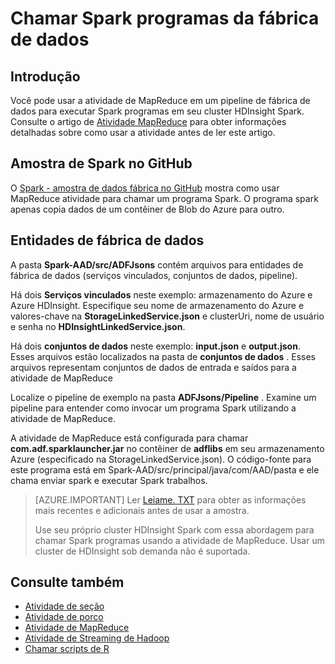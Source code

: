 <properties 
    pageTitle="Chamar Spark programas da fábrica de dados do Azure" 
    description="Aprenda a chamar Spark programas de uma fábrica de dados Azure usando a atividade de MapReduce." 
    services="data-factory" 
    documentationCenter="" 
    authors="spelluru" 
    manager="jhubbard" 
    editor="monicar"/>

<tags 
    ms.service="data-factory" 
    ms.workload="data-services" 
    ms.tgt_pltfrm="na" 
    ms.devlang="na" 
    ms.topic="article" 
    ms.date="08/25/2016" 
    ms.author="spelluru"/>

# <a name="invoke-spark-programs-from-data-factory"></a>Chamar Spark programas da fábrica de dados
## <a name="introduction"></a>Introdução
Você pode usar a atividade de MapReduce em um pipeline de fábrica de dados para executar Spark programas em seu cluster HDInsight Spark. Consulte o artigo de [Atividade MapReduce](data-factory-map-reduce.md) para obter informações detalhadas sobre como usar a atividade antes de ler este artigo. 

## <a name="spark-sample-on-github"></a>Amostra de Spark no GitHub
O [Spark - amostra de dados fábrica no GitHub](https://github.com/Azure/Azure-DataFactory/tree/master/Samples/Spark) mostra como usar MapReduce atividade para chamar um programa Spark. O programa spark apenas copia dados de um contêiner de Blob do Azure para outro. 

## <a name="data-factory-entities"></a>Entidades de fábrica de dados
A pasta **Spark-AAD/src/ADFJsons** contém arquivos para entidades de fábrica de dados (serviços vinculados, conjuntos de dados, pipeline).  

Há dois **Serviços vinculados** neste exemplo: armazenamento do Azure e Azure HDInsight. Especifique seu nome de armazenamento do Azure e valores-chave na **StorageLinkedService.json** e clusterUri, nome de usuário e senha no **HDInsightLinkedService.json**.

Há dois **conjuntos de dados** neste exemplo: **input.json** e **output.json**. Esses arquivos estão localizados na pasta de **conjuntos de dados** .  Esses arquivos representam conjuntos de dados de entrada e saídos para a atividade de MapReduce

Localize o pipeline de exemplo na pasta **ADFJsons/Pipeline** . Examine um pipeline para entender como invocar um programa Spark utilizando a atividade de MapReduce. 

A atividade de MapReduce está configurada para chamar **com.adf.sparklauncher.jar** no contêiner de **adflibs** em seu armazenamento Azure (especificado na StorageLinkedService.json). O código-fonte para este programa está em Spark-AAD/src/principal/java/com/AAD/pasta e ele chama enviar spark e executar Spark trabalhos. 

> [AZURE.IMPORTANT] 
> Ler [Leiame. TXT](https://github.com/Azure/Azure-DataFactory/blob/master/Samples/Spark/README.txt) para obter as informações mais recentes e adicionais antes de usar a amostra. 
>  
> Use seu próprio cluster HDInsight Spark com essa abordagem para chamar Spark programas usando a atividade de MapReduce. Usar um cluster de HDInsight sob demanda não é suportada.   


## <a name="see-also"></a>Consulte também
- [Atividade de seção](data-factory-hive-activity.md)
- [Atividade de porco](data-factory-pig-activity.md)
- [Atividade de MapReduce](data-factory-map-reduce.md)
- [Atividade de Streaming de Hadoop](data-factory-hadoop-streaming-activity.md)
- [Chamar scripts de R](https://github.com/Azure/Azure-DataFactory/tree/master/Samples/RunRScriptUsingADFSample)
